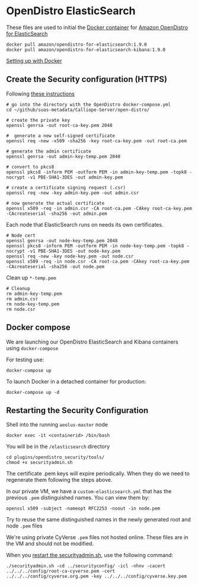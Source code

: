 # OpenDistro ElasticSearch

These files are used to initial the [Docker container](https://hub.docker.com/r/amazon/opendistro-for-elasticsearch) for [Amazon OpenDistro for ElasticSearch](https://opendistro.github.io/for-elasticsearch/)

```
docker pull amazon/opendistro-for-elasticsearch:1.9.0
docker pull amazon/opendistro-for-elasticsearch-kibana:1.9.0
```

[Setting up with Docker](https://opendistro.github.io/for-elasticsearch-docs/docs/install/docker/)

## Create the Security configuration (HTTPS)

Following [these instructions](https://opendistro.github.io/for-elasticsearch-docs/docs/security-configuration/generate-certificates/)

```
# go into the directory with the OpenDistro docker-compose.yml
cd ~/github/suas-metadata/Calliope-Server/open-distro/

# create the private key
openssl genrsa -out root-ca-key.pem 2048

#  generate a new self-signed certificate
openssl req -new -x509 -sha256 -key root-ca-key.pem -out root-ca.pem

# generate the admin certificate
openssl genrsa -out admin-key-temp.pem 2048

# convert to pkcs8
openssl pkcs8 -inform PEM -outform PEM -in admin-key-temp.pem -topk8 -nocrypt -v1 PBE-SHA1-3DES -out admin-key.pem

# create a certificate signing request (.csr)
openssl req -new -key admin-key.pem -out admin.csr

# now generate the actual certificate
openssl x509 -req -in admin.csr -CA root-ca.pem -CAkey root-ca-key.pem -CAcreateserial -sha256 -out admin.pem
```

Each node that ElasticSearch runs on needs its own certificates.

```
# Node cert
openssl genrsa -out node-key-temp.pem 2048
openssl pkcs8 -inform PEM -outform PEM -in node-key-temp.pem -topk8 -nocrypt -v1 PBE-SHA1-3DES -out node-key.pem
openssl req -new -key node-key.pem -out node.csr
openssl x509 -req -in node.csr -CA root-ca.pem -CAkey root-ca-key.pem -CAcreateserial -sha256 -out node.pem
```

Clean up `*-temp.pem`
```
# Cleanup
rm admin-key-temp.pem
rm admin.csr
rm node-key-temp.pem
rm node.csr
```

## Docker compose

We are launching our OpenDistro ElasticSearch and Kibana containers using `docker-compose` 

For testing use:

```
docker-compose up
```

To launch Docker in a detached container for production:

```
docker-compose up -d
```

## Restarting the Security Configuration

Shell into the running `aeolus-master` node

```
docker exec -it <containerid> /bin/bash
```

You will be in the `/elasticsearch` directory

```
cd plugins/opendistro_security/tools/
chmod +x securityadmin.sh
```

The certificate .pem keys will expire periodically. When they do we need to regenerate them following the steps above.

In our private VM, we have a `custom-elasticsearch.yml` that has the previous `.pem` distinguished names. You can view them by:

```
openssl x509 -subject -nameopt RFC2253 -noout -in node.pem
```

Try to reuse the same distinguished names in the newly generated root and node `.pem` files

We're using private CyVerse `.pem` files not hosted online. These files are in the VM and should not be modified.

When you [restart the securityadmin.sh](https://opendistro.github.io/for-elasticsearch-docs/docs/security-configuration/generate-certificates/#run-securityadminsh), use the following command:

```
./securityadmin.sh -cd ../securityconfig/ -icl -nhnv -cacert ../../../config/root-ca-cyverse.pem -cert ../../../config/cyverse.org.pem -key ../../../config/cyverse.key.pem
```
